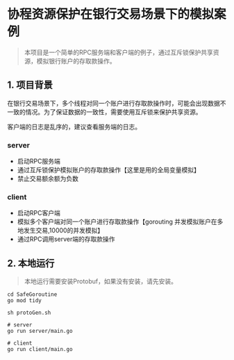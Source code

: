 # 协程资源保护在银行交易场景下的模拟案例

> 本项目是一个简单的RPC服务端和客户端的例子，通过互斥锁保护共享资源，模拟银行账户的存取款操作。

## 1. 项目背景

在银行交易场景下，多个线程对同一个账户进行存取款操作时，可能会出现数据不一致的情况。为了保证数据的一致性，需要使用互斥锁来保护共享资源。

客户端的日志是乱序的，建议查看服务端的日志。

### server

- 启动RPC服务端
- 通过互斥锁保护模拟账户的存取款操作【这里是用的全局变量模拟】
- 禁止交易额余额为负数

### client

- 启动RPC客户端
- 模拟多个客户端对同一个账户进行存取款操作【gorouting 并发模拟账户在多地发生交易,10000的并发模拟】
- 通过RPC调用server端的存取款操作

## 2. 本地运行

> 本地运行需要安装Protobuf，如果没有安装，请先安装。

```shell
cd SafeGoroutine
go mod tidy

sh protoGen.sh

# server
go run server/main.go

# client
go run client/main.go 
```

